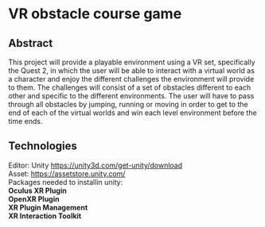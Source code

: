 # VR obstacle course game
## Abstract
This project will provide a playable environment using a VR set, specifically the Quest 2, in which the user will be able to interact with a virtual world as a character and enjoy the different challenges the environment will provide to them. The challenges will consist of a set of obstacles different to each other and specific to the different environments. The user will have to pass through all obstacles by jumping, running or moving in order to get to the end of each of the virtual worlds and win each level environment before the time ends. 
## Technologies
Editor: Unity https://unity3d.com/get-unity/download</br> 
Asset: https://assetstore.unity.com/</br>
Packages needed to installin unity: </br>
  **Oculus  XR Plugin**</br>
  **OpenXR Plugin**</br>
  **XR Plugin Management**</br>
  **XR Interaction Toolkit**</br>



